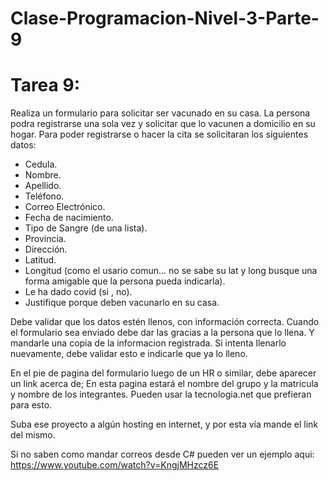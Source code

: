 # Clase-Programacion-Nivel-3-Parte-9


# Tarea 9:
Realiza un formulario para solicitar ser vacunado en su casa. La persona podra registrarse una sola vez y solicitar que lo vacunen a domicilio en su hogar. Para poder registrarse o hacer la cita se solicitaran los siguientes datos: 

- Cedula.
- Nombre.
- Apellido.
- Teléfono.
- Correo Electrónico.
- Fecha de nacimiento.
- Tipo de Sangre (de una lista).
- Provincia.
- Dirección.
- Latitud. 
- Longitud (como el usario comun... no se sabe su lat y long busque una forma amigable que la persona pueda indicarla).
- Le ha dado covid (si , no).
- Justifique porque deben vacunarlo en su casa. 

Debe validar que los datos estén llenos, con información correcta. Cuando el formulario sea enviado debe dar las gracias a la persona que lo llena. Y mandarle una copia de la informacion registrada. Si intenta llenarlo nuevamente, debe validar esto e indicarle que ya lo lleno. 

En el pie de pagina del formulario luego de un HR o similar, debe aparecer un link acerca de; En esta pagina estará el nombre del grupo y la matricula y nombre de los integrantes. Pueden usar la tecnologia.net que prefieran para esto. 

Suba ese proyecto a algún hosting en internet, y por esta vía mande el link del mismo. 

Si no saben como mandar correos desde C# pueden ver un ejemplo aqui: https://www.youtube.com/watch?v=KngjMHzcz6E
